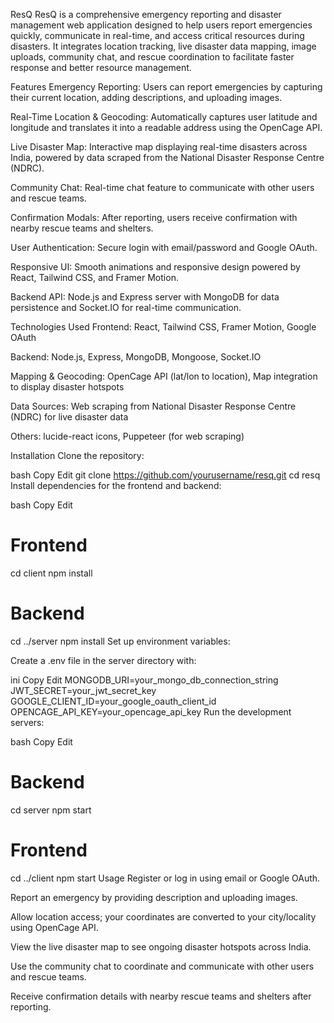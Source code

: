 ResQ
ResQ is a comprehensive emergency reporting and disaster management web application designed to help users report emergencies quickly, communicate in real-time, and access critical resources during disasters. It integrates location tracking, live disaster data mapping, image uploads, community chat, and rescue coordination to facilitate faster response and better resource management.

Features
Emergency Reporting: Users can report emergencies by capturing their current location, adding descriptions, and uploading images.

Real-Time Location & Geocoding: Automatically captures user latitude and longitude and translates it into a readable address using the OpenCage API.

Live Disaster Map: Interactive map displaying real-time disasters across India, powered by data scraped from the National Disaster Response Centre (NDRC).

Community Chat: Real-time chat feature to communicate with other users and rescue teams.

Confirmation Modals: After reporting, users receive confirmation with nearby rescue teams and shelters.

User Authentication: Secure login with email/password and Google OAuth.

Responsive UI: Smooth animations and responsive design powered by React, Tailwind CSS, and Framer Motion.

Backend API: Node.js and Express server with MongoDB for data persistence and Socket.IO for real-time communication.

Technologies Used
Frontend: React, Tailwind CSS, Framer Motion, Google OAuth

Backend: Node.js, Express, MongoDB, Mongoose, Socket.IO

Mapping & Geocoding: OpenCage API (lat/lon to location), Map integration to display disaster hotspots

Data Sources: Web scraping from National Disaster Response Centre (NDRC) for live disaster data

Others: lucide-react icons, Puppeteer (for web scraping)

Installation
Clone the repository:

bash
Copy
Edit
git clone https://github.com/yourusername/resq.git
cd resq
Install dependencies for the frontend and backend:

bash
Copy
Edit
# Frontend
cd client
npm install

# Backend
cd ../server
npm install
Set up environment variables:

Create a .env file in the server directory with:

ini
Copy
Edit
MONGODB_URI=your_mongo_db_connection_string
JWT_SECRET=your_jwt_secret_key
GOOGLE_CLIENT_ID=your_google_oauth_client_id
OPENCAGE_API_KEY=your_opencage_api_key
Run the development servers:

bash
Copy
Edit
# Backend
cd server
npm start

# Frontend
cd ../client
npm start
Usage
Register or log in using email or Google OAuth.

Report an emergency by providing description and uploading images.

Allow location access; your coordinates are converted to your city/locality using OpenCage API.

View the live disaster map to see ongoing disaster hotspots across India.

Use the community chat to coordinate and communicate with other users and rescue teams.

Receive confirmation details with nearby rescue teams and shelters after reporting.

